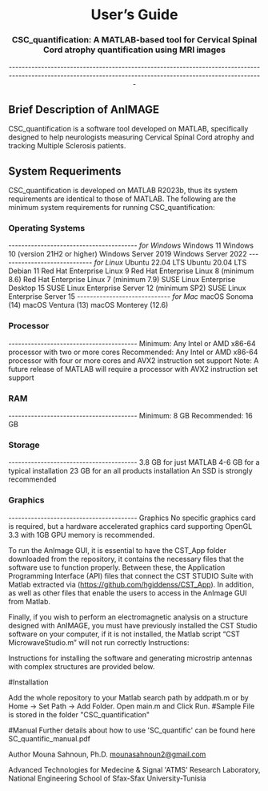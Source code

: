 <h1> <div align="center"> User’s Guide </div> </h1> 

<div align="center">  <h3> CSC_quantification: A MATLAB-based tool for Cervical Spinal Cord atrophy quantification using MRI images </h3></div>
<div align="center">  ------------------------------------------------------------------------------------------------------------------------------------------------------------- </div>

<h2> Brief Description of AnIMAGE </h2>
CSC_quantification is a software tool developed on MATLAB, specifically designed to help neurologists measuring Cervical Spinal Cord atrophy and tracking Multiple Sclerosis  patients. 

<h2> System Requeriments</h2>
CSC_quantification is developed on MATLAB R2023b, thus its system requirements are identical to those of MATLAB. The following are the minimum system requirements for running CSC_quantification:

<h3> Operating Systems </h3>
----------------------------------------
<i> for Windows  </i>
Windows 11
Windows 10 (version 21H2 or higher)
Windows Server 2019
Windows Server 2022
-----------------------------
<i> for Linux </i>
Ubuntu 22.04 LTS
Ubuntu 20.04 LTS
Debian 11
Red Hat Enterprise Linux 9
Red Hat Enterprise Linux 8 (minimum 8.6)
Red Hat Enterprise Linux 7 (minimum 7.9)
SUSE Linux Enterprise Desktop 15
SUSE Linux Enterprise Server 12 (minimum SP2)
SUSE Linux Enterprise Server 15
-----------------------------
<i> for Mac </i>
macOS Sonoma (14)
macOS Ventura (13)
macOS Monterey (12.6)

<h3> Processor </h3>
----------------------------------------
Minimum: Any Intel or AMD x86-64 processor with two or more cores
Recommended: Any Intel or AMD x86-64 processor with four or more cores and AVX2 instruction set support 
Note: A future release of MATLAB will require a processor with AVX2 instruction set support

<h3> RAM </h3>
----------------------------------------
Minimum: 8 GB
Recommended: 16 GB

<h3> Storage </h3>
----------------------------------------
3.8 GB for just MATLAB
4-6 GB for a typical installation
23 GB for an all products installation
An SSD is strongly recommended

<h3> Graphics </h3>
----------------------------------------
Graphics
No specific graphics card is required, but a hardware accelerated graphics card supporting OpenGL 3.3 with 1GB GPU memory is recommended.





To run the AnImage GUI, it is essential to have the CST_App folder downloaded from the repository, it contains the necessary files that the software use to function properly. Between these, the Application Programming Interface (API) files that connect the CST STUDIO Suite with Matlab extracted via (https://github.com/hgiddenss/CST_App). In addition, as well as other files that enable the users to access in the AnImage GUI from Matlab.

Finally, if you wish to perform an electromagnetic analysis on a structure designed with AnIMAGE, you must have previously installed the CST Studio software on your computer, if it is not installed, the Matlab script “CST MicrowaveStudio.m” will not run correctly Instructions:

Instructions for installing the software and generating microstrip antennas with complex structures are provided below.






#Installation

Add the whole repository to your Matlab search path by addpath.m or by Home -> Set Path -> Add Folder.
Open main.m and Click Run.
#Sample File is stored in the folder "CSC_quantification"

#Manual Further details about how to use 'SC_quantific' can be found here SC_quantific_manual.pdf

Author Mouna Sahnoun, Ph.D. mounasahnoun2@gmail.com

Advanced Technologies for Medecine & Signal 'ATMS' Research Laboratory, National Engineering School of Sfax-Sfax University-Tunisia
